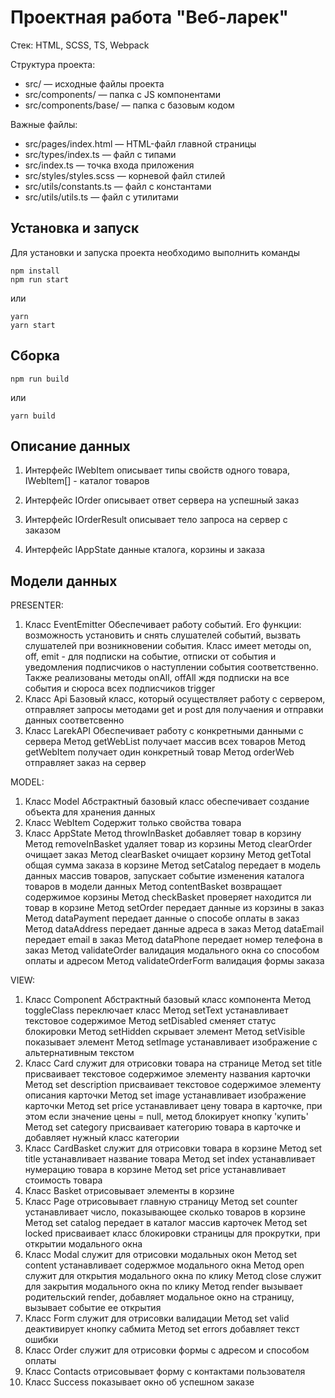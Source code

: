 # Проектная работа "Веб-ларек"

Стек: HTML, SCSS, TS, Webpack

Структура проекта:
- src/ — исходные файлы проекта
- src/components/ — папка с JS компонентами
- src/components/base/ — папка с базовым кодом

Важные файлы:
- src/pages/index.html — HTML-файл главной страницы
- src/types/index.ts — файл с типами
- src/index.ts — точка входа приложения
- src/styles/styles.scss — корневой файл стилей
- src/utils/constants.ts — файл с константами
- src/utils/utils.ts — файл с утилитами

## Установка и запуск
Для установки и запуска проекта необходимо выполнить команды

```
npm install
npm run start
```

или

```
yarn
yarn start
```
## Сборка

```
npm run build
```

или

```
yarn build
```

## Описание данных
1. Интерфейс IWebItem описывает типы свойств одного товара, IWebItem[] - каталог товаров

2. Интерфейс IOrder описывает ответ сервера на успешный заказ

3. Интерфейс IOrderResult описывает тело запроса на сервер с заказом

4. Интерфейс IAppState данные кталога, корзины и заказа

## Модели данных
PRESENTER:
1. Класс EventEmitter 
Обеспечивает работу событий. Его функции: возможность установить и снять слушателей событий, вызвать слушателей при возникновении события.
Класс имеет методы on, off, emit - для подписки на событие, отписки от события и уведомления подписчиков о наступлении события соответственно.
Также реализованы методы onAll, offAll ждя подписки на все события и сюроса всех подписчиков
 trigger 
2. Класс Api
Базовый класс, который осуществляет работу с сервером, отправляет запросы методами get и post для получаения и отправки данных соответсвенно
3. Класс LarekAPI 
Обеспечивает работу с конкретными данными с сервера
Метод getWebList получает массив всех товаров
Метод getWebItem получает один конкретный товар
Метод orderWeb отправляет заказ на сервер

MODEL:
1. Класс Model
Абстрактный базовый класс обеспечивает создание объекта для хранения данных 
2. Класс WebItem
Содержит только свойства товара
3. Класс AppState
Метод throwInBasket добавляет товар в корзину
Метод removeInBasket удаляет товар из корзины
Метод clearOrder очищает заказ
Метод clearBasket очищает корзину
Метод getTotal общая сумма заказа в корзине
Метод setCatalog передает в модель данных массив товаров, запускает событие изменения каталога товаров в модели данных
Метод contentBasket возвращает содержимое корзины
Метод checkBasket проверяет находится ли товар в корзине
Метод setOrder передает данные из корзины в заказ
Метод dataPayment передает данные о способе оплаты в заказ
Метод dataAddress передает данные адреса в заказ
Метод dataEmail передает email в заказ
Метод dataPhone передает номер телефона в заказ
Метод validateOrder валидация модального окна со способом оплаты и адресом
Метод validateOrderForm валидация формы заказа

VIEW:
1. Класс Component
Абстрактный  базовый класс компонента
Метод toggleClass переключает класс
Метод setText устанавливает текстовое содержимое
Метод setDisabled сменяет статус блокировки
Метод setHidden скрывает элемент
Метод setVisible показывает элемент
Метод setImage устанавливает изображение с альтернативным текстом
2. Класс Card служит для отрисовки товара на странице
Метод set title присваивает текстовое содержимое элементу названия карточки
Метод set description присваивает текстовое содержимое элементу описания карточки
Метод set image устанавливает изображение карточки
Метод set price устанавливает цену товара в карточке, при этом если значение цены = null, метод блокирует кнопку 'купить'
Метод set category присваивает категорию товара в карточке и добавляет нужный класс категории
3. Класс CardBasket служит для отрисовки товара в корзине
Метод set title устанавливает название товара
Метод set index устанавливает нумерацию товара в корзине
Метод set price устанавливает стоимость товара
4. Класс Basket отрисовывает элементы в корзине
5. Класс Page отрисовывает главную страницу
Метод set counter устанавливает число, показывающее сколько товаров в корзине
Метод set catalog передает в каталог массив карточек
Метод set locked присваивает класс блокировки страницы для прокрутки, при открытии модального окна
6. Класс Modal служит для отрисовки модальных окон
Метод set content устанавливает содержмое модального окна
Метод open служит для открытия модального окна по клику
Метод close служит для закрытия модального окна по клику
Метод render вызывает родительский render, добавляет модальное окно на страницу, вызывает событие ее открытия 
7. Класс Form служит для отрисовки валидации
Метод set valid деактивирует кнопку сабмита
Метод set errors добавляет текст ошибки
8. Класс Order служит для отрисовки формы с адресом и способом оплаты
9. Класс Contacts отрисовывает форму с контактами пользователя
10. Класс Success показывает окно об успешном заказе